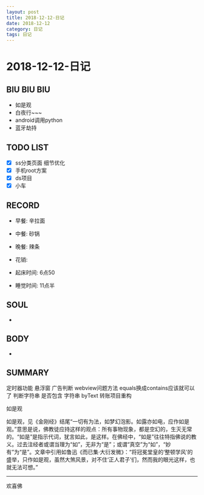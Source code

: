 ```yaml
---
layout: post
title: 2018-12-12-日记
date: 2018-12-12
category: 日记
tags: 日记
---
```

# 2018-12-12-日记
## BIU BIU BIU
- 如是观
- 白夜行~~~
- android调用python
- 蓝牙劫持
 
## TODO LIST
- [x] ss分类页面 细节优化
- [x] 手机root方案
- [x] ds项目
- [x] 小车
 
## RECORD
- 早餐:  辛拉面
- 中餐:  砂锅
- 晚餐:  辣条
 
- 花销:  
 
- 起床时间:  6点50
- 睡觉时间:  11点半
 
## SOUL
- 
 
## BODY
- 
 
## SUMMARY

定时器功能
悬浮窗
广告判断
webview问题方法
equals换成contains应该就可以了 判断字符串 是否包含 字符串 byText
转账项目重构
 
 如是观  

 如是观，见《金刚经》结尾“一切有为法，如梦幻泡影。如露亦如电，应作如是观。”意思是说，佛教徒应持这样的观点：所有事物现象，都是空幻的，生灭无常的。“如是”是指示代词，犹言如此，是这样。在佛经中，“如是”往往特指佛说的教义。过去注经者或谓当理为“如”，无非为“是”；或谓“真空”为“如”，“妙有”为“是”。文章中引用如鲁迅《而已集·大衍发微》：“将冠冕堂皇的‘整顿学风’的盛举，只作如是观，虽然大煞风景，对不住‘正人君子’们，然而我的眼光这样，也就无法可想。”  

---

欢喜佛


